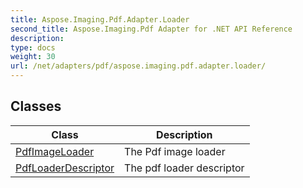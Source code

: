 ```yaml
---
title: Aspose.Imaging.Pdf.Adapter.Loader
second_title: Aspose.Imaging.Pdf Adapter for .NET API Reference
description: 
type: docs
weight: 30
url: /net/adapters/pdf/aspose.imaging.pdf.adapter.loader/
---
```



## Classes

| Class | Description |
| --- | --- |
| [PdfImageLoader](./pdfimageloader/) | The Pdf image loader |
| [PdfLoaderDescriptor](./pdfloaderdescriptor/) | The pdf loader descriptor |


